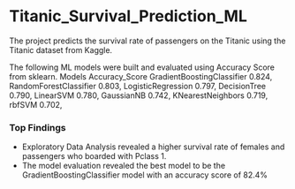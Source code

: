 # Titanic_Survival_Prediction_ML
The project predicts the survival rate of passengers on the Titanic using the Titanic dataset from Kaggle.

The following ML models were built and evaluated using Accuracy Score from sklearn.
	Models	                  Accuracy_Score
GradientBoostingClassifier	0.824,
RandomForestClassifier	    0.803,
LogisticRegression	        0.797,
DecisionTree	              0.790,
LinearSVM	                  0.780,
GaussianNB	                0.742,
KNearestNeighbors         	0.719,
rbfSVM	                    0.702,

### Top Findings
* Exploratory Data Analysis revealed a higher survival rate of females and passengers who boarded with Pclass 1.
* The model evaluation revealed the best model to be the GradientBoostingClassifier model with an accuracy score of 82.4%


